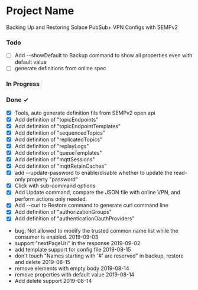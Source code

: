 # Project Name

Backing Up and Restoring Solace PubSub+ VPN Configs with SEMPv2

### Todo

- [ ] Add --showDefault to Backup command to show  all properties even with default value  
- [ ] generate definitions from online spec  

### In Progress


### Done ✓

- [x] Tools, auto generate definition fils from  SEMPv2 open api  
- [x] Add definition of "topicEndpoints"  
- [x] Add definition of "topicEndpointTemplates"  
- [x] Add definition of "sequencedTopics"  
- [x] Add definition of "replicatedTopics"  
- [x] Add definition of "replayLogs"  
- [x] Add definition of "queueTemplates"  
- [x] Add definition of "mqttSessions"  
- [x] Add definition of "mqttRetainCaches"  
- [x] add --update-password to  enable/disable whether to update the read-only property "password"  
- [x] Click with sub-command options  
- [x] Add Update command, compare the JSON file with online VPN, and perform actions only needed.  
- [x] Add  --curl to Restore command to generate curl  command line  
- [x] Add definition of "authorizationGroups"  
- [x] Add definition of "authenticationOauthProviders"  
- bug: Not allowed to modify the trusted common name list while the consumer is enabled. 2019-09-03  
- support "nextPageUri" in the response 2019-09-02  
- add template support for config file 2019-08-15  
- don't touch "Names starting with '#' are reserved" in backup, restore and delete 2019-08-15  
- remove elements with empty body 2019-08-14  
- remove properties with default value 2019-08-14  
- Add delete support 2019-08-14  

